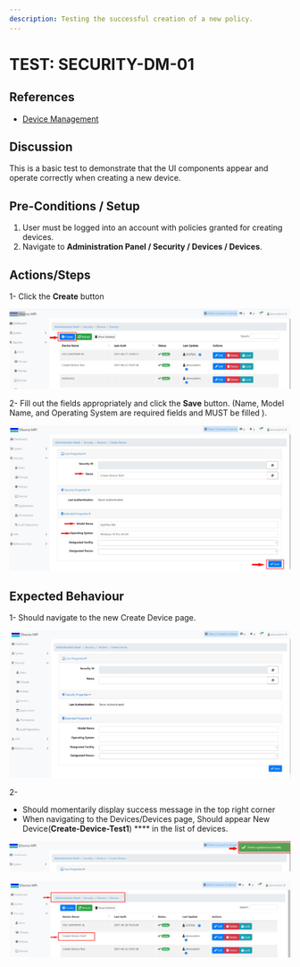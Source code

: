 ```yaml
---
description: Testing the successful creation of a new policy.
---
```


# TEST: SECURITY-DM-01

## References

* [Device Management](../../../../../operations/security-administration/device-management.md)

## Discussion

This is a basic test to demonstrate that the UI components appear and operate correctly when creating a new device.

## **Pre-Conditions / Setup**

1. User must be logged into an account with policies granted for creating devices.
2. Navigate to **Administration Panel / Security / Devices / Devices**.

## Actions/Steps

1- Click the **Create** button

![](../../../../../../.gitbook/assets/1%20%286%29.jpg)

2- Fill out the fields appropriately and click the **Save** button. \(Name, Model Name, and Operating System are required fields and MUST be filled \).

![](../../../../../../.gitbook/assets/3%20%2811%29.jpg)

## Expected Behaviour

1-  Should navigate to the new Create Device page.  


![](../../../../../../.gitbook/assets/2%20%282%29.jpg)

2- 

* Should momentarily display success message in the top right corner
* When navigating to the Devices/Devices page, Should appear New Device\(**Create-Device-Test1**\) **** in the list of devices.

![](../../../../../../.gitbook/assets/4%20%283%29.jpg)

![](../../../../../../.gitbook/assets/5%20%281%29.jpg)


